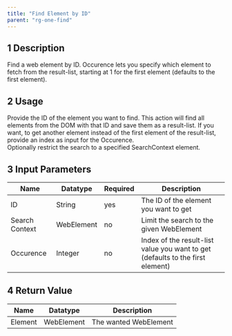 ```yaml
---
title: "Find Element by ID"
parent: "rg-one-find"
---
```


## 1 Description

Find a web element by ID. Occurence lets you specify which element to fetch from the result-list, starting at 1 for the first element (defaults to the first element).

## 2 Usage

Provide the ID of the element you want to find. This action will find all elements from the DOM with that ID and save them as a result-list. If you want, to get another element instead of the first element of the result-list, provide an index as input for the Occurence.  
Optionally restrict the search to a specified SearchContext element.

## 3 Input Parameters

Name | Datatype | Required | Description
---- | -------- | ------- |---------------
ID| String | yes |  The ID of the element you want to get  
Search Context | WebElement | no | Limit the search to the given WebElement
Occurence | Integer | no | Index of the result-list value you want to get (defaults to the first element)

## 4 Return Value

Name | Datatype | Description
---- | --------- | ---------------
Element | WebElement | The wanted WebElement
